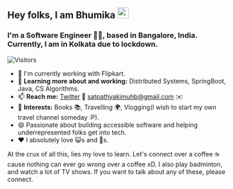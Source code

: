 ## Hey folks, I am Bhumika <img src="https://media.giphy.com/media/hvRJCLFzcasrR4ia7z/giphy.gif" width="25px">
### I'm a Software Engineer :woman_office_worker:, based in Bangalore, India. Currently, I am in Kolkata due to lockdown.
![Visitors](https://visitor-badge.glitch.me/badge?page_id=bhumika-satpathy&left_color=gray&right_color=blue)

- 🏢 I'm currently working with Flipkart.
- 🌱 **Learning more about and working:** Distributed Systems, SpringBoot, Java, CS Algorithms.
- 📫 **Reach me:** [Twitter](https://twitter.com/_bhumika99/) :rabbit2: satpathyakimuhb@gmail.com ✉️
- 💜 **Interests:** Books 📚, Travelling :earth_africa:, Vlogging(I wish to start my own travel channel someday :P).
- 😄 Passionate about building accessible software and helping underrepresented folks get into tech.
- :hearts: I absolutely love :smiley_cat:s and :dog:s. 

At the crux of all this, lies my love to learn. Let's connect over a coffee :coffee: cause nothing can ever go wrong over a coffee xD. 
I also play badminton, and watch a lot of TV shows. 
If you want to talk about any of these, please connect.

<!--
**bhumika-satpathy/bhumika-satpathy** is a ✨ _special_ ✨ repository because its `README.md` (this file) appears on your GitHub profile.

Here are some ideas to get you started:

- 🔭 I’m currently working on ...
- 🌱 I’m currently learning ...
- 👯 I’m looking to collaborate on ...
- 🤔 I’m looking for help with ...
- 💬 Ask me about ...
- 📫 How to reach me: ...
- 😄 Pronouns: ...
- ⚡ Fun fact: ...
-->
